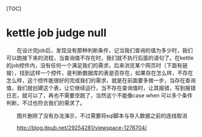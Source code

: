[TOC]



# kettle job judge null

&ensp;&ensp;&ensp;&ensp;在设计完job后，发现没有那种判断条件，记当我们查询的值为多少时，我们可以跑接下来的流程，当查询值不存在时，我们就不执行后面的语句了。在kettle的job控件内，没有任何一个满足我们的需求，后来浏览某个网页时（下面有链接），找到这样一个控件，是判断数据库的表是否存在，如果存在怎么样，不存在怎么样，这个控件能很好的完成我们的需求，就是在前面要多做一步，当存在查询值，我们就创建这个表，让它继续运行，当不存在查询值时，让其报错，写到报错日志，就可以了，再也不需要空跑了，当然这个不能像case when 可以多个条件判断，不过也符合我们的需求了。


&ensp;&ensp;&ensp;&ensp;图片删除了没有办法演示，不过需要将sql脚本与导入数据之前的连线取消

&ensp;&ensp;&ensp;&ensp;http://blog.itpub.net/29254281/viewspace-1276704/

